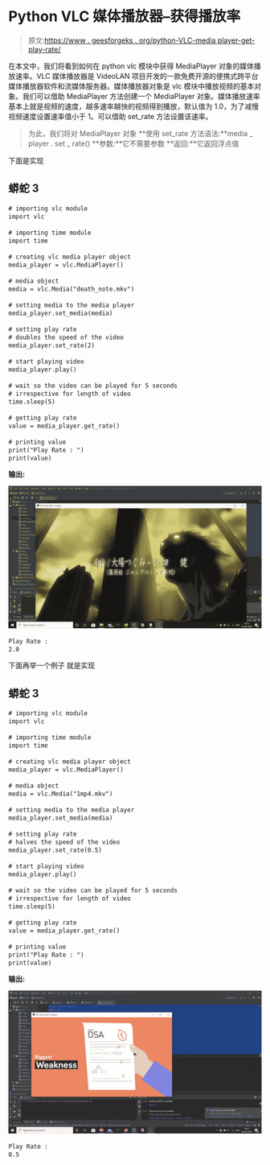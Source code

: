 # Python VLC 媒体播放器–获得播放率

> 原文:[https://www . geesforgeks . org/python-VLC-media player-get-play-rate/](https://www.geeksforgeeks.org/python-vlc-mediaplayer-getting-play-rate/)

在本文中，我们将看到如何在 python vlc 模块中获得 MediaPlayer 对象的媒体播放速率。VLC 媒体播放器是 VideoLAN 项目开发的一款免费开源的便携式跨平台媒体播放器软件和流媒体服务器。媒体播放器对象是 vlc 模块中播放视频的基本对象。我们可以借助 MediaPlayer 方法创建一个 MediaPlayer 对象。媒体播放速率基本上就是视频的速度，越多速率越快的视频得到播放，默认值为 1.0，为了减慢视频速度设置速率值小于 1。可以借助 set_rate 方法设置该速率。

> 为此，我们将对 MediaPlayer 对象
> **使用 set_rate 方法语法:**media _ player . set _ rate()
> **参数:**它不需要参数
> **返回:**它返回浮点值

下面是实现

## 蟒蛇 3

```
# importing vlc module
import vlc

# importing time module
import time

# creating vlc media player object
media_player = vlc.MediaPlayer()

# media object
media = vlc.Media("death_note.mkv")

# setting media to the media player
media_player.set_media(media)

# setting play rate
# doubles the speed of the video
media_player.set_rate(2)

# start playing video
media_player.play()

# wait so the video can be played for 5 seconds
# irrespective for length of video
time.sleep(5)

# getting play rate
value = media_player.get_rate()

# printing value
print("Play Rate : ")
print(value)
```

**输出:**

![](img/33c5fe6e13ea1c939ea793883a04f9c7.png)

```
Play Rate : 
2.0
```

下面再举一个例子
就是实现

## 蟒蛇 3

```
# importing vlc module
import vlc

# importing time module
import time

# creating vlc media player object
media_player = vlc.MediaPlayer()

# media object
media = vlc.Media("1mp4.mkv")

# setting media to the media player
media_player.set_media(media)

# setting play rate
# halves the speed of the video
media_player.set_rate(0.5)

# start playing video
media_player.play()

# wait so the video can be played for 5 seconds
# irrespective for length of video
time.sleep(5)

# getting play rate
value = media_player.get_rate()

# printing value
print("Play Rate : ")
print(value)
```

**输出:**

![](img/adad80dcd4fb054e2f8093e65d2cb30f.png)

```
Play Rate : 
0.5
```